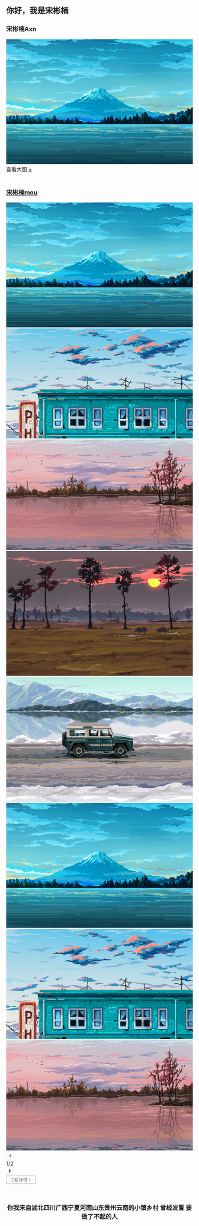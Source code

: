 ## 你好，我是宋彬楠 

<!--## My CSDN:
<a href="https://blog.csdn.net/qq_36802111">Axn_很优秀</a>
<img src="p1.png">-->
<html>
<head>
<meta charset="utf-8" />
<title>你好，朋友</title>
<link rel="stylesheet" type="text/css" href="css/new_file.css">
</head>
<body>
<div class="product">
<div class="productcen_content">
	<div class="product_introduce">
		<div class="product_main">
			<div class="product_j">
				<h3>宋彬楠<span class="product_x">Axn</span></h3>
			</div>
		</div>
		<div class="product_picture">
			<div class="product_picture1">
				<a href="###"><img src="img/a1.png"  /></a>
			</div>
		</div>
	</div>
</div>
<div class="tanchukuang_bg11"></div>
<div class="picture">
	<div class="picture_top">
		<span>查看大图</span>
		<a class="clos" href="###">×</a>
	</div>
	<div class="picture_bottom">
		<div class="picture_left">
			<div class="picture_img">
				<div class="picture_img2">
					<img src="" class="showImg" />
				</div>
			</div>
			<div class="prev">
				<a href="###"></a>
			</div>
			<div class="next">
				<a href="###"></a>
			</div>
		</div>
		<div class="picture_right">
			<div class="picture_name">
				<a href="###">
					<h3>宋彬楠<span class="product_x">mou</span></h3></a>
			</div>
			<div class="picture_suo">
				<div class="picture_suo_t">
					<div class="picture_suo_img suo-img">
						<img class="lazy" src="img/a1.png" />
					</div>
					<div class="picture_suo_img">
						<img class="lazy" src="img/a2.png" />
					</div>
					<div class="picture_suo_img">
						<img class="lazy" src="img/a3.png" />
					</div>
					<div class="picture_suo_img">
						<img class="lazy" src="img/a4.png" />
					</div>
					<div class="picture_suo_img">
						<img class="lazy" src="img/a5.png" />
					</div>
					<div class="picture_suo_img">
						<img class="lazy" src="img/a1.png" />
					</div>
					<div class="picture_suo_img">
						<img class="lazy" src="img/a2.png" />
					</div>
					<div class="picture_suo_img">
						<img class="lazy" src="img/a3.png" />
					</div>
				</div>
				<div class="picture_suo_t" style="display: none;">
					<div class="picture_suo_img">
						<img class="lazy" src="img/a1.png" />
					</div>
					<div class="picture_suo_img">
						<img class="lazy" src="img/a2.png" />
					</div>
					<div class="picture_suo_img">
						<img class="lazy" src="img/a3.png" />
					</div>
					<div class="picture_suo_img">
						<img class="lazy" src="img/a4.png" />
					</div>
					<div class="picture_suo_img">
						<img class="lazy" src="img/a5.png" />
					</div>
				</div>
				<div class="picture_fenye">
					<div class="picture_prev">
						<img class="lazy" src="img/picture_prev.jpg" />
					</div>
					<span>1/2</span>
					<div class="picture_next">
						<img class="lazy" src="img/picture_next.jpg" />
					</div>
				</div>
			</div>
		</div>
	</div>
	<div class="ljxq22">
		<a href="###"><img class="lazy" src="img/ljxq2222.jpg" /></a>
	</div>
</div>
</div>

<script src="js/jquery-1.4.2.js" type="text/javascript" charset="utf-8"></script>
<script src="js/new_file.js" type="text/javascript" charset="utf-8"></script>

<div style="text-align:center;margin:50px 0; font:normal 14px/24px 'MicroSoft YaHei';">
	
<h3><p>你我来自湖北四川广西宁夏河南山东贵州云南的小镇乡村
曾经发誓 要做了不起的人</p><h3>

